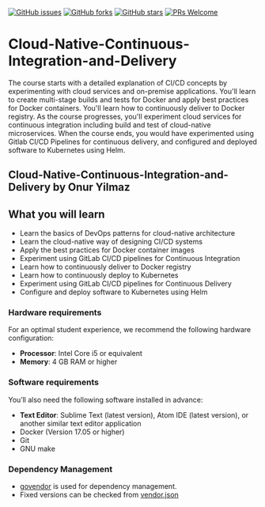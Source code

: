 [![GitHub issues](https://img.shields.io/github/issues/TrainingByPackt/Cloud-Native-Continuous-Integration-and-Delivery.svg)](https://github.com/TrainingByPackt/Spring-Boot-2-Fundamentals/issues)
[![GitHub forks](https://img.shields.io/github/forks/TrainingByPackt/Cloud-Native-Continuous-Integration-and-Delivery.svg)](https://github.com/TrainingByPackt/Cloud-Native-Continuous-Integration-and-Delivery/network)
[![GitHub stars](https://img.shields.io/github/stars/TrainingByPackt/Cloud-Native-Continuous-Integration-and-Delivery.svg)](https://github.com/TrainingByPackt/Cloud-Native-Continuous-Integration-and-Delivery/stargazers)
[![PRs Welcome](https://img.shields.io/badge/PRs-welcome-brightgreen.svg)](https://github.com/TrainingByPackt/Cloud-Native-Continuous-Integration-and-Delivery/pulls)

# Cloud-Native-Continuous-Integration-and-Delivery
The course starts with a detailed explanation of CI/CD concepts by experimenting with cloud services and on-premise applications. You'll learn to create multi-stage builds and tests for Docker and apply best practices for Docker containers. You'll learn how to continuously deliver to Docker registry. As the course progresses, you'll experiment cloud services for continuous integration including build and test of cloud-native microservices. When the course ends, you would have experimented using Gitlab CI/CD Pipelines for continuous delivery, and configured and deployed software to Kubernetes using Helm.

## Cloud-Native-Continuous-Integration-and-Delivery by **Onur Yilmaz**

## What you will learn
*	Learn the basics of DevOps patterns for cloud-native architecture 
* Learn the cloud-native way of designing CI/CD systems 
*	Apply the best practices for Docker container images  
*	Experiment using GitLab CI/CD pipelines for Continuous Integration 
*	Learn how to continuously deliver to Docker registry 
*	Learn how to continuously deploy to Kubernetes 
*	Experiment using GitLab CI/CD pipelines for Continuous Delivery 
*	Configure and deploy software to Kubernetes using Helm

### Hardware requirements
For an optimal student experience, we recommend the following hardware configuration:
* **Processor**: Intel Core i5 or equivalent
* **Memory**: 4 GB RAM or higher

### Software requirements
You’ll also need the following software installed in advance:
* **Text Editor**: Sublime Text (latest version), Atom IDE (latest version), or another similar text editor application
* Docker (Version 17.05 or higher)
* Git
* GNU make
### Dependency Management
* [govendor](https://github.com/kardianos/govendor) is used for dependency management.
* Fixed versions can be checked from [vendor.json](vendor/vendor.json)


